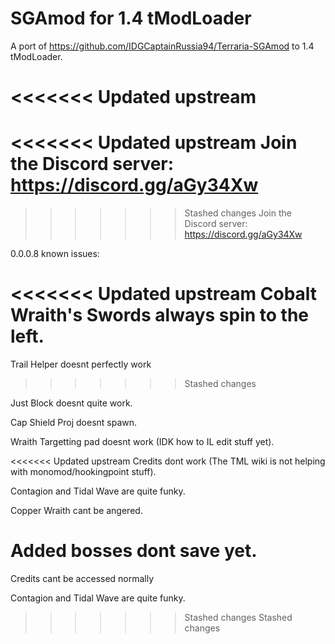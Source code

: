 # SGAmod for 1.4 tModLoader
A port of https://github.com/IDGCaptainRussia94/Terraria-SGAmod to 1.4 tModLoader.

<<<<<<< Updated upstream
=======
<<<<<<< Updated upstream
Join the Discord server: https://discord.gg/aGy34Xw
=======
>>>>>>> Stashed changes
Join the Discord server: https://discord.gg/aGy34Xw

0.0.0.8 known issues:

<<<<<<< Updated upstream
Cobalt Wraith's Swords always spin to the left.
=======
Trail Helper doesnt perfectly work
>>>>>>> Stashed changes

Just Block doesnt quite work.

Cap Shield Proj doesnt spawn.

Wraith Targetting pad doesnt work (IDK how to IL edit stuff yet).

<<<<<<< Updated upstream
Credits dont work (The TML wiki is not helping with monomod/hookingpoint stuff).

Contagion and Tidal Wave are quite funky.

Copper Wraith cant be angered.

Added bosses dont save yet.
=======
Credits cant be accessed normally

Contagion and Tidal Wave are quite funky.
>>>>>>> Stashed changes
>>>>>>> Stashed changes
